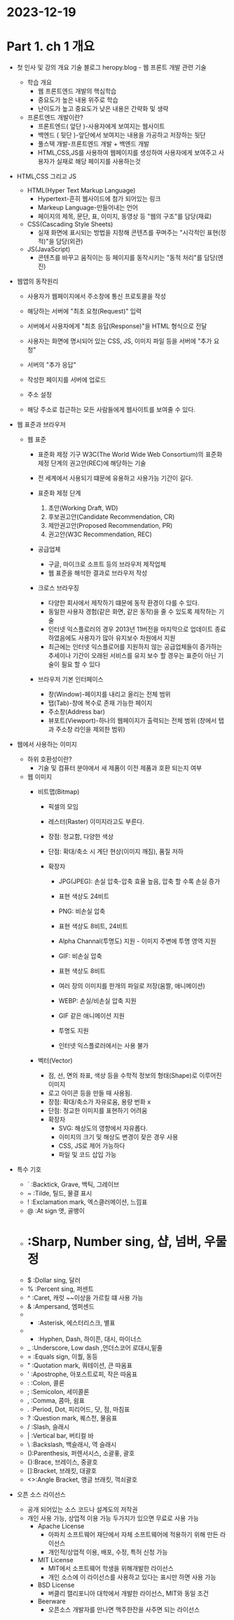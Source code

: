 # 2023-12-19
# Part 1. ch 1 개요

- 첫 인사 및 강의 개요
  기술 블로그 heropy.blog - 웹 프론트 개발 관련 기술 
  - 학습 개요
    - 웹 프론트엔드 개발의 핵심학습
    - 중요도가 높은 내용 위주로 학습
    - 난이도가 높고 중요도가 낮은 내용은 간략화 및 생략
  - 프론트엔드 개발이란?
    - 프론트엔드( 앞단 )-사용자에게 보여지는 웹사이트
    - 백엔드 ( 뒷단 )-앞단에서 보여지는 내용을 가공하고 저장하는 뒷단
    - 풀스택 개발-프론트엔드 개발 + 백엔드 개발
    - HTML,CSS,JS를 사용하여 웹페이지를 생성하여 사용자에게 보여주고 사용자가 실재로 해당 페이지를 사용하는것

- HTML,CSS 그리고 JS
  - HTML(Hyper Text Markup Language)
    - Hypertext-흔히 웹사이드에 첨가 되어있는 링크
    - Markeup Language-만들어내는 언어
    - 페이지의 제목, 문단, 표, 이미지, 동영상 등 "웹의 구조"를 담당(재료)
  - CSS(Cascading Style Sheets)
    - 실재 화면에 표시되는 방법을 지정해 콘텐츠를 꾸며주는 "시각적인 표현(정적)"을 담당(외관)
  - JS(JavaScript)
    - 콘텐츠를 바꾸고 움직이는 등 페이지를 동작시키는 "동적 처리"를 담당(엔진)
  
- 웹앱의 동작원리
  - 사용자가 웹페이지에서 주소창에 통신 프로토콜을 작성
  - 해당하는 서버에 "최초 요청(Request)" 입력
  - 서버에서 사용자에게 "최초 응답(Response)"을 HTML 형식으로 전달
  - 사용자는 화면에 명시되어 있는 CSS, JS, 이미지 파일 등을 서버에 "추가 요청"
  - 서버의 "추가 응답"

  - 작성한 페이지를 서버에 업로드
  - 주소 설정
  - 해당 주소로 접근하는 모든 사람들에게 웹사이트를 보여줄 수 있다.

- 웹 표준과 브라우저
  - 웹 표준
    - 표준화 제정 기구 W3C(The World Wide Web Consortium)의 표준화 제정 단계의 권고안(REC)에 해당하는 기술
    - 전 세계에서 사용되기 떄문에 유용하고 사용가능 기간이 길다.
    - 표준화 제정 단계
      1. 초안(Working Draft, WD)
      2. 후보권고안(Candidate Recommendation, CR)
      3. 제안권고안(Proposed Recommendation, PR)
      4. 권고안(W3C Recommendation, REC)
    
    - 공급업체
      - 구글, 마이크로 소프트 등의 브라우저 제작업체
      - 웹 표준을 해석한 결과로 브라우저 작성

    - 크로스 브라우징
      - 다양한 회사에서 제작하기 떄문에 동작 환경이 다를 수 있다.
      - 동일한 사용자 경험(같은 화면, 같은 동작)을 줄 수 있도록 제작하는 기술
      - 인터넷 익스플로러의 경우 2013년 11버전을 마지막으로 업데이트 종료하였음에도 사용자가 많아 유지보수 차원에서 지원
      - 최근에는 인터넷 익스플로어를 지원하지 않는 공급업체들이 증가하는 추세이나 기간이 오래된 서비스를 유지 보수 할 경우는 표준이 아닌 기술이 필요 할 수 있다

    - 브라우저 기본 인터페이스
      - 창(Window)-페이지를 내리고 올리는 전체 범위
      - 탭(Tab)-창에 복수로 존재 가능한 페이지
      - 주소창(Address bar)
      - 뷰포트(Viewport)-하나의 웹페이지가 출력되는 전체 범위 (창에서 탭과 주소창 라인을 제외한 범위)

- 웹에서 사용하는 이미지
  - 하위 호환성이란?
    - 기술 및 컴퓨터 분야에서 새 제품이 이전 제품과 호환 되는지 여부
  - 웹 이미지
    - 비트맵(Bitmap)
      - 픽셀의 모임
      - 레스터(Raster) 이미지라고도 부른다.
      - 장점: 정교함, 다양한 색상
      - 단점: 확대/축소 시 계단 현상(이미지 깨짐), 품질 저하
      
      - 확장자
        - JPG(JPEG): 손실 압축-압축 효율 높음, 압축 할 수록 손실 증가
        - 표현 색상도 24비트
        
        - PNG: 비손실 압축
        - 표현 색상도 8비트, 24비트
        - Alpha Channal(투명도) 지원 - 이미지 주변에 투명 영역 지원
        
        - GIF: 비손실 압축
        - 표현 색상도 8비트
        - 여러 장의 이미지를 한개의 파일로 저장(움짤, 애니메이션)
        
        - WEBP: 손실/비손실 압축 지원
        - GIF 같은 애니메이션 지원
        - 투명도 지원
        - 인터넷 익스플로러에서는 사용 불가

    - 벡터(Vector)
      - 점, 선, 면의 좌표, 색상 등을 수학적 정보의 형태(Shape)로 이루어진 이미지
      - 로고 아이콘 등을 만들 때 사용됨.
      - 장점: 확대/축소가 자유로움, 용량 번화 x
      - 단점: 정교한 이미지를 표현하기 어려움
      - 확장자
        - SVG: 해상도의 영향에서 자유롭다.
        - 이미지의 크기 및 해상도 변경이 잦은 경우 사용 
        - CSS, JS로 제어 가능하다
        - 파일 및 코드 삽입 가능

- 특수 기호
  -  ` :Backtick, Grave, 백틱, 그레이브
  -  ~ :Tilde, 틸드, 물결 표시
  -  ! :Exclamation mark, 엑스클러메이션, 느낌표
  -  @ :At sign 앳, 골뱅이
  -  # :Sharp, Number sing, 샵, 넘버, 우물 정
  -  $ :Dollar sing, 달러
  -  % :Percent sing, 퍼센트
  -  ^ :Caret, 캐럿 ~~이상을 가르킬 떄 사용 가능
  -  & :Ampersand, 엠퍼센드
  -  * :Asterisk, 에스터리스크, 별표
  -  - :Hyphen, Dash, 하이픈, 대시, 마이너스
  -  _ :Underscore, Low dash ,언더스코어 로대시,밑줄
  -  = :Equals sign, 이퀄, 동등
  -  " :Quotation mark, 쿼테이션, 큰 따옴표
  -  ' :Apostrophe, 아포스트로피, 작은 따옴표
  -  : :Colon, 콜론
  -  ; :Semicolon, 세미콜론
  -  , :Comma, 콤마, 쉼표
  -  . :Period, Dot, 피리어드, 닷, 점, 마침표
  -  ? :Question mark, 퀘스천, 물음표
  -  / :Slash, 슬래시
  -  | :Vertical bar, 버티컬 바
  -  \ :Backslash, 백슬래시, 역 슬래시
  -  ():Parenthesis, 퍼렌서시스, 소괄홓, 괄호
  -  {}:Brace, 브레이스, 중괄호
  -  []:Bracket, 브래킷, 대괄호
  -  <>:Angle Bracket, 앵글 브래킷, 꺽쇠괄호

- 오픈 소스 라이선스
  - 공개 되어있는 소스 코드나 설계도의 저작권
  - 개인 사용 가능, 상업적 이용 가능 두가지가 있으면 무료로 사용 가능
    - Apache License 
      - 아파치 소프트웨어 재단에서 자체 소프트웨어에 적용하기 위해 만든 라이선스
      - 개인적/상업적 이용, 배포, 수정, 특허 신청 가능
    - MIT License
      - MIT에서 소프트웨어 학생을 위해개발한 라이선스
      - 개인 소스에 이 라이선스를 사용하고 있다는 표시만 하면 사용 가능
    - BSD License
      - 버클리 캘리포니아 대학에서 개발한 라이선스, MIT와 동일 조건
    - Beerware
      - 오픈소스 개발자를 만나면 맥주한잔을 사주면 되는 라이선스 









  


  